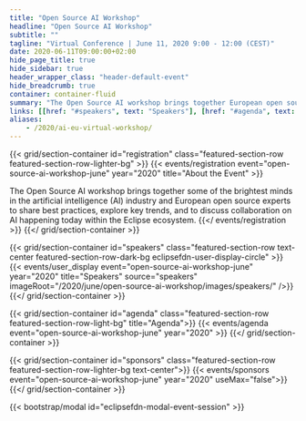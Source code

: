```yaml
---
title: "Open Source AI Workshop"
headline: "Open Source AI Workshop"
subtitle: ""
tagline: "Virtual Conference | June 11, 2020 9:00 - 12:00 (CEST)"
date: 2020-06-11T09:00:00+02:00
hide_page_title: true
hide_sidebar: true
header_wrapper_class: "header-default-event"
hide_breadcrumb: true
container: container-fluid
summary: "The Open Source AI workshop brings together European open source and AI experts, as well as top AI open source projects. This is the first virtual event organized by the Eclipse Foundation about Open Source AI, with the goal of gathering a larger community around AI in the Eclipse ecosystem."
links: [[href: "#speakers", text: "Speakers"], [href: "#agenda", text: "Agenda"]]
aliases:
    - /2020/ai-eu-virtual-workshop/
---
```


{{< grid/section-container id="registration" class="featured-section-row featured-section-row-lighter-bg" >}}
  {{< events/registration event="open-source-ai-workshop-june" year="2020" title="About the Event" >}} 


The Open Source AI workshop brings together some of the brightest minds in the artificial intelligence (AI) industry and European open source experts to share best practices, explore key trends, and to discuss collaboration on AI happening today within the Eclipse ecosystem.
  {{</ events/registration >}}
{{</ grid/section-container >}}

{{< grid/section-container id="speakers" class="featured-section-row text-center featured-section-row-dark-bg eclipsefdn-user-display-circle" >}}
  {{< events/user_display event="open-source-ai-workshop-june" year="2020" title="Speakers" source="speakers" imageRoot="/2020/june/open-source-ai-workshop/images/speakers/" />}}
{{</ grid/section-container >}}

{{< grid/section-container id="agenda" class="featured-section-row featured-section-row-light-bg" title="Agenda">}}
  {{< events/agenda event="open-source-ai-workshop-june" year="2020" >}}
{{</ grid/section-container >}}


{{< grid/section-container id="sponsors" class="featured-section-row featured-section-row-lighter-bg text-center">}}
  {{< events/sponsors event="open-source-ai-workshop-june" year="2020"  useMax="false">}}
{{</ grid/section-container >}}

{{< bootstrap/modal id="eclipsefdn-modal-event-session" >}}